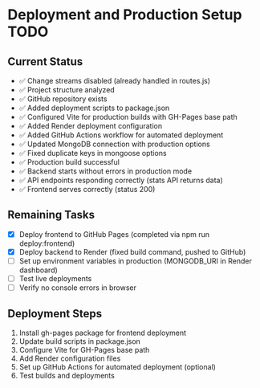 # Deployment and Production Setup TODO

## Current Status
- ✅ Change streams disabled (already handled in routes.js)
- ✅ Project structure analyzed
- ✅ GitHub repository exists
- ✅ Added deployment scripts to package.json
- ✅ Configured Vite for production builds with GH-Pages base path
- ✅ Added Render deployment configuration
- ✅ Added GitHub Actions workflow for automated deployment
- ✅ Updated MongoDB connection with production options
- ✅ Fixed duplicate keys in mongoose options
- ✅ Production build successful
- ✅ Backend starts without errors in production mode
- ✅ API endpoints responding correctly (stats API returns data)
- ✅ Frontend serves correctly (status 200)

## Remaining Tasks
- [x] Deploy frontend to GitHub Pages (completed via npm run deploy:frontend)
- [x] Deploy backend to Render (fixed build command, pushed to GitHub)
- [ ] Set up environment variables in production (MONGODB_URI in Render dashboard)
- [ ] Test live deployments
- [ ] Verify no console errors in browser

## Deployment Steps
1. Install gh-pages package for frontend deployment
2. Update build scripts in package.json
3. Configure Vite for GH-Pages base path
4. Add Render configuration files
5. Set up GitHub Actions for automated deployment (optional)
6. Test builds and deployments
